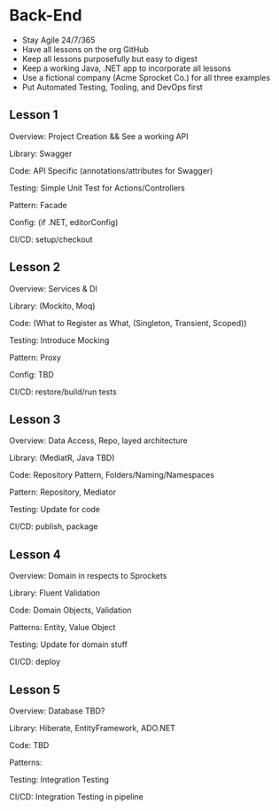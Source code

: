 # Back-End

- Stay Agile 24/7/365
- Have all lessons on the org GitHub
- Keep all lessons purposefully but easy to digest
- Keep a working Java, .NET app to incorporate all lessons
- Use a fictional company (Acme Sprocket Co.) for all three examples
- Put Automated Testing, Tooling, and DevOps first

## Lesson 1

Overview: Project Creation && See a working API

Library: Swagger

Code: API Specific (annotations/attributes for Swagger)

Testing: Simple Unit Test for Actions/Controllers

Pattern: Facade

Config: (if .NET, editorConfig)

CI/CD: setup/checkout

## Lesson 2

Overview: Services & DI

Library: (Mockito, Moq)

Code: (What to Register as What, (Singleton, Transient, Scoped))

Testing: Introduce Mocking

Pattern: Proxy

Config: TBD

CI/CD: restore/build/run tests

## Lesson 3

Overview: Data Access, Repo, layed architecture

Library: (MediatR, Java TBD)

Code: Repository Pattern, Folders/Naming/Namespaces

Pattern: Repository, Mediator

Testing: Update for code

CI/CD: publish, package

## Lesson 4

Overview: Domain in respects to Sprockets

Library: Fluent Validation

Code: Domain Objects, Validation

Patterns: Entity, Value Object

Testing: Update for domain stuff

CI/CD: deploy

## Lesson 5

Overview: Database TBD?

Library: Hiberate, EntityFramework, ADO.NET

Code: TBD

Patterns:

Testing: Integration Testing

CI/CD: Integration Testing in pipeline
